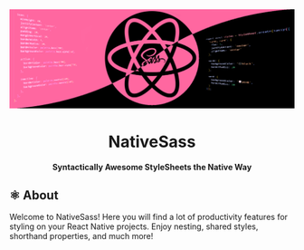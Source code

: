 <div align="center">
    <img src="../assets/nativesass-banner.png" alt="NativeSass">
    <h1>NativeSass</h1>
    <p>
        <strong>Syntactically Awesome StyleSheets the Native Way</strong>
    </p>
</div>

## ⚛️ About

Welcome to NativeSass! Here you will find a lot of productivity features for styling on your React Native projects. Enjoy nesting, shared styles, shorthand properties, and much more!
